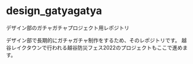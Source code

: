 # design_gatyagatya
デザイン部のガチャガチャプロジェクト用レポジトリ

デザイン部で長期的にガチャガチャ制作をするため、そのレポジトリです。
越谷レイクタウンで行われる越谷防災フェス2022のプロジェクトもここで進めます。
